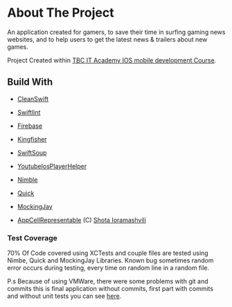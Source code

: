 # About The Project

An application created for gamers, to save their time in surfing gaming news websites, and to help users to get the latest news & trailers about new games.

Project Created within [TBC IT Academy IOS mobile development Course](https://www.tbcitacademy.ge/ios-mobile-development).

## Build With
* [CleanSwift](https://clean-swift.com/)
* [Swiftlint](https://github.com/realm/SwiftLint)
* [Firebase](https://github.com/firebase/firebase-ios-sdk)
* [Kingfisher](https://github.com/onevcat/Kingfisher)
* [SwiftSoup](https://github.com/scinfu/SwiftSoup)
* [YoutubeIosPlayerHelper](https://github.com/youtube/youtube-ios-player-helper)
* [Nimble](https://github.com/Quick/Nimble)
* [Quick](https://github.com/Quick/Quick)
* [MockingJay](https://github.com/kylef/Mockingjay)

* [AppCellRepresentable](https://medium.com/@sh.ioramashvili/%E1%83%9A%E1%83%90%E1%83%A6%E1%83%98-%E1%83%93%E1%83%90%E1%83%9B%E1%83%9D%E1%83%A3%E1%83%99%E1%83%98%E1%83%93%E1%83%94%E1%83%91%E1%83%94%E1%83%9A%E1%83%98-%E1%83%9B%E1%83%A0%E1%83%90%E1%83%95%E1%83%90%E1%83%9A-cell-%E1%83%90%E1%83%9C%E1%83%98-uitableview-1b2c80ce14b8) (C) [Shota Ioramashvili](https://gist.github.com/ioramashvili)

### Test Coverage
70% Of Code covered using XCTests and couple files are tested using Nimbe, Quick and MockingJay Libraries. Known bug sometimes random error occurs during testing, every time on random line in a random file. 

P.s Because of using VMWare, there were some problems with git and commits this is final application without commits, first part with commits and without unit tests you can see [here](https://github.com/Meskhii/GameNews).
